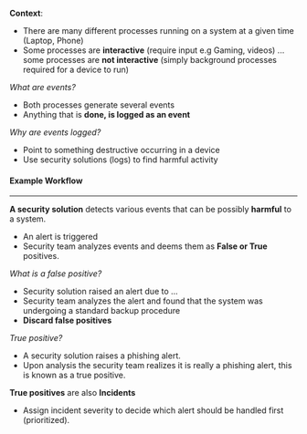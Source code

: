 
**Context**: 
- There are many different processes running on a system at a given time (Laptop, Phone)
- Some processes are **interactive** (require input e.g Gaming, videos) ... some processes are **not interactive** (simply background processes required for a device to run)

*What are events?*
- Both processes generate several events
- Anything that is **done, is logged as an event**

*Why are events logged?*
- Point to something destructive occurring in a device
- Use security solutions (logs) to find harmful activity


#### Example Workflow
----
**A security solution** detects various events that can be possibly **harmful** to a system.
- An alert is triggered
- Security team analyzes events and deems them as **False or True** positives.

*What is a false positive?*
- Security solution raised an alert due to ...
- Security team analyzes the alert and found that the system was undergoing a standard backup procedure
- **Discard false positives**

*True positive?*
- A security solution raises a phishing alert.
- Upon analysis the security team realizes it is really a phishing alert, this is known as a true positive.



**True positives** are also **Incidents**
- Assign incident severity to decide which alert should be handled first (prioritized).